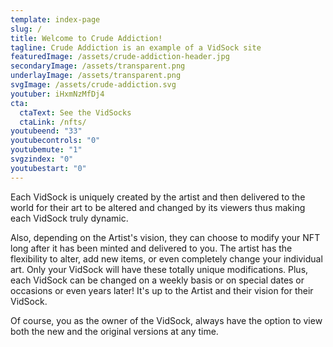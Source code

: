 ```yaml
---
template: index-page
slug: /
title: Welcome to Crude Addiction!
tagline: Crude Addiction is an example of a VidSock site
featuredImage: /assets/crude-addiction-header.jpg
secondaryImage: /assets/transparent.png
underlayImage: /assets/transparent.png
svgImage: /assets/crude-addiction.svg
youtuber: iHxmNzMfDj4
cta:
  ctaText: See the VidSocks
  ctaLink: /nfts/
youtubeend: "33"
youtubecontrols: "0"
youtubemute: "1"
svgzindex: "0"
youtubestart: "0"
---
```

Each VidSock is uniquely created by the artist and then delivered to the world for their art to be altered and changed by its viewers thus making each VidSock truly dynamic.

Also, depending on the Artist's vision, they can choose to modify your NFT long after it has been minted and delivered to you. The artist has the flexibility to alter, add new items, or even completely change your individual art. Only your VidSock will have these totally unique modifications. Plus, each VidSock can be changed on a weekly basis or on special dates or occasions or even years later! It's up to the Artist and their vision for their VidSock.

Of course, you as the owner of the VidSock, always have the option to view both the new and the original versions at any time.



<!-- iHxmNzMfDj4 -->